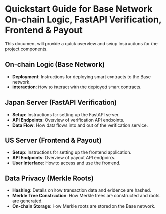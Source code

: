 # Quickstart Guide for Base Network On-chain Logic, FastAPI Verification, Frontend & Payout

This document will provide a quick overview and setup instructions for the project components.

## On-chain Logic (Base Network)

- **Deployment**: Instructions for deploying smart contracts to the Base network.
- **Interaction**: How to interact with the deployed smart contracts.

## Japan Server (FastAPI Verification)

- **Setup**: Instructions for setting up the FastAPI server.
- **API Endpoints**: Overview of verification API endpoints.
- **Data Flow**: How data flows into and out of the verification service.

## US Server (Frontend & Payout)

- **Setup**: Instructions for setting up the frontend application.
- **API Endpoints**: Overview of payout API endpoints.
- **User Interface**: How to access and use the frontend.

## Data Privacy (Merkle Roots)

- **Hashing**: Details on how transaction data and evidence are hashed.
- **Merkle Tree Construction**: How Merkle trees are constructed and roots are generated.
- **On-chain Storage**: How Merkle roots are stored on the Base network.
